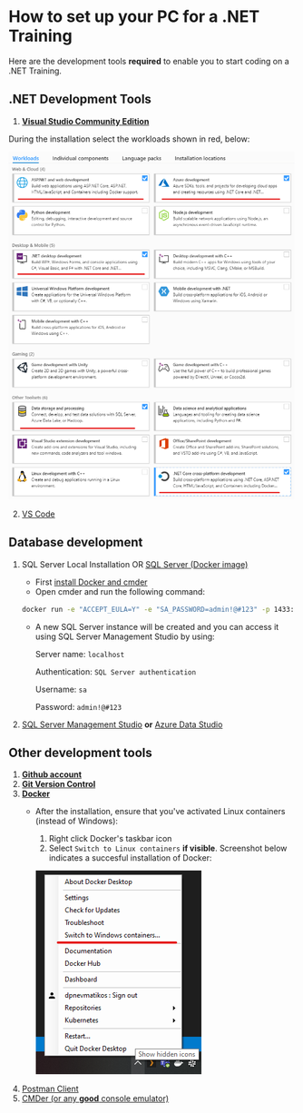 # How to set up your PC for a .NET Training
Here are the development tools **required** to enable you
to start coding on a .NET Training.

## .NET Development Tools

1.  **[Visual Studio Community Edition](https://visualstudio.microsoft.com/vs/community/)**

During the installation select the workloads shown in red, below:

![workloads selection](images/vs-installation.png)

2.  [VS Code](https://code.visualstudio.com/)

## Database development

1.  SQL Server Local Installation OR [SQL Server (Docker image)](https://docs.microsoft.com/en-us/sql/linux/quickstart-install-connect-docker?view=sql-server-ver15&pivots=cs1-bash#pullandrun2019)
    - First [install Docker and cmder](#other-development-tools)
    - Open cmder and run the following command: 
    ```bash
    docker run -e "ACCEPT_EULA=Y" -e "SA_PASSWORD=admin!@#123" -p 1433:1433 --name sql1 -d mcr.microsoft.com/mssql/server:2019-CU3-ubuntu-18.04
    ```
    - A new SQL Server instance will be created and you can access it using SQL Server Management Studio by using:

        Server name: `localhost`

        Authentication: `SQL Server authentication`

        Username: `sa`

        Password: `admin!@#123`

1.  [SQL Server Management Studio](https://docs.microsoft.com/en-us/sql/ssms/download-sql-server-management-studio-ssms?view=sql-server-ver15) 
    **or** [Azure Data Studio](https://docs.microsoft.com/en-us/sql/azure-data-studio/download-azure-data-studio?view=sql-server-ver15)

## Other development tools

1. **[Github account](https://github.com/join)**
1. **[Git Version Control](https://git-scm.com/downloads)**
1. **[Docker](https://www.docker.com/products/docker-desktop)**
    - After the installation, ensure that you've activated Linux containers (instead of Windows):
        1. Right click Docker's taskbar icon
        1. Select `Switch to Linux containers` **if visible**. Screenshot below indicates a succesful installation
            of Docker:

       ![workloads selection](images/docker-linux-containers.png)
1.  [Postman Client](https://www.postman.com/downloads/)
3.  [CMDer (or any **good** console emulator)](https://cmder.app/)
